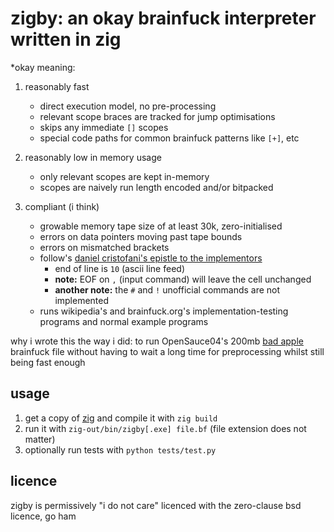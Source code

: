 # zigby: an okay brainfuck interpreter written in zig

*okay meaning:

1. reasonably fast
    - direct execution model, no pre-processing
    - relevant scope braces are tracked for jump optimisations
    - skips any immediate `[]` scopes
    - special code paths for common brainfuck patterns like `[+]`, etc

2. reasonably low in memory usage
    - only relevant scopes are kept in-memory
    - scopes are naively run length encoded and/or bitpacked

3. compliant (i think)
    - growable memory tape size of at least 30k, zero-initialised
    - errors on data pointers moving past tape bounds
    - errors on mismatched brackets
    - follow's [daniel cristofani's epistle to the implementors](https://brainfuck.org/epistle.html)
      - end of line is `10` (ascii line feed)
      - **note:** EOF on `,` (input command) will leave the cell unchanged
      - **another note:** the `#` and `!` unofficial commands are not implemented
    - runs wikipedia's and brainfuck.org's implementation-testing programs and normal example programs

why i wrote this the way i did: to run OpenSauce04's 200mb
[bad apple](https://github.com/OpenSauce04/BadAppleBF) brainfuck file without
having to wait a long time for preprocessing whilst still being fast enough

## usage

1. get a copy of [zig](https://ziglang.org/download/) and compile it with `zig build`
2. run it with `zig-out/bin/zigby[.exe] file.bf` (file extension does not matter)
3. optionally run tests with `python tests/test.py`

## licence

zigby is permissively "i do not care" licenced with the zero-clause bsd licence, go ham

